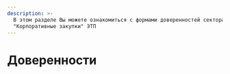 ```yaml
---
description: >-
  В этом разделе Вы можете ознакомиться с формами доверенностей сектора
  "Корпоративные закупки" ЭТП
---
```


# Доверенности


